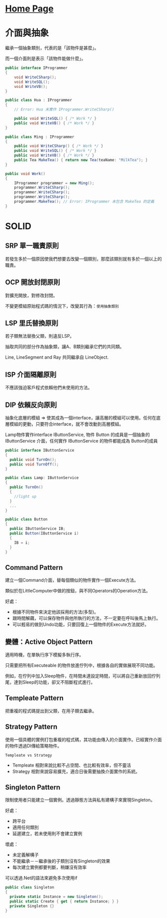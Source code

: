 # [Home Page](https://github.com/yuhuan0205/CSharpLearning)

# 介面與抽象
繼承一個抽象類別，代表的是「該物件是甚麼」。

而一個介面則是表示「該物件能做什麼」。

```C#
public interface IProgrammer
{
    void WriteCSharp();
    void WriteSQL();
    void WriteVB();
}

public class Hua : IProgrammer
{
    // Error: Hua 未實作 IProgrammer.WriteCSharp()

    public void WriteSQL() { /* Work */ }
    public void WriteVB() { /* Work */ }
}

public class Ming : IProgrammer
{
    public void WriteCSharp() { /* Work */ }
    public void WriteSQL() { /* Work */ }
    public void WriteVB() { /* Work */ }
    public Tea MakeTea() { return new Tea(teaName: "MilkTea"); }
}

public void Work()
{
    IProgrammer programmer = new Ming();
    programmer.WriteCSharp();
    programmer.WriteCSharp();
    programmer.WriteCSharp();
    programmer.MakeTea(); // Error: IProgrammer 未包含 MakeTea 的定義
}
```

# SOLID
## SRP 單一職責原則
若發生多於一個原因使我們想要去改變一個類別，那麼該類別就有多於一個以上的職責。

## OCP 開放封閉原則
對擴充開放，對修改封閉。

不變更模組原始程式碼的情況下，改變其行為：`使用抽象類別`

## LSP 里氏替換原則
若子類無法替換父類，則違反LSP。

抽取共同的部分作為抽象類，讓A、B類別繼承它們的共同類。

Line, LineSegment and Ray 共同繼承自 LineObject.

## ISP 介面隔離原則
不應該強迫客戶程式依賴他們未使用的方法。

## DIP 依賴反向原則
抽象化底層的模組 => 使其成為一個interface，讓高層的模組可以使用。任何在底層模組的更動，只要符合interface，就不會改動到高層模組。

Lamp物件實作interface IButtonService, 物件 Button 的成員是一個抽象的 IButtonService 介面，任何實作 IButtonService 的物件都能成為 Button的成員

```C#
public interface IButtonService
{
  public void TurnOn();
  public void TurnOff();
} 

public class Lamp: IButtonService
{
  public TurnOn()
  {
    //light up
  }
  ...
}

public class Button
{
  public IButtonService IB;
  public Button(IButtonService i)
  {
    IB = i;
  }
}
```
## Command Pattern
建立一個Command介面，替每個類似的物件實作一個Execute方法。

類似於在LittleComputer中做的按鈕，與不同Operators的Operation方法。

好處：
* 根據不同物件來決定他該採用的方法(多型)。
* 跟時間解藕，可以保存物件與他所執行的方法，不一定要在呼叫後馬上執行。
* 可以輕易的做到Undo功能，只要回復上一個物件的Execute方法就好。

## 變體：Active Object Pattern
適用時機，在單執行序下模擬多執行序。

只需要把所有Executeable 的物件放進佇列中，根據各自的實做展現不同功能。

例如，在佇列中加入Sleep物件，在時間未達設定時間，可以將自己重新放回佇列尾，達到Sleep的功能，卻又不阻斷程式進行。

## Templeate Pattern
把重複的程式碼提出到父類，在用子類去繼承。

## Strategy Pattern
使用一個具體的實例打包重複的程式碼，其功能由傳入的介面實作。已經實作介面的物件透過DI傳給策略物件。

`Templeate vs Strategy`
* Templeate 相對來說比較不占空間、也比較有效率，但不靈活
* Strategy 相對來說容易擴充，適合日後需要抽換介面實作的系統。

## Singleton Pattern
限制使用者只能建立一個實例。透過靜態方法與私有建構子來實現Singleton。

好處：
* 跨平台
* 適用任何類別
* 延遲建立，若未使用則不會建立實例

壞處：
* 未定義解構子
* 不能繼承－－繼承後的子類別沒有Singleton的效果
* 每次建立實例都要判斷，稍嫌沒有效率

可以透過.Net的語法來避免多次使用if
```C#
public class Singleton
{
  private static Instance = new Singleton();
  public static Create { get { return Instance; } }
  private Singleton {}
}
```